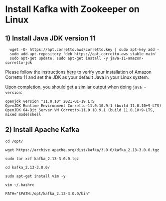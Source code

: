 # Install Kafka with Zookeeper on Linux
## 1) Install Java JDK version 11

      wget -O- https://apt.corretto.aws/corretto.key | sudo apt-key add - 
      sudo add-apt-repository 'deb https://apt.corretto.aws stable main'
      sudo apt-get update; sudo apt-get install -y java-11-amazon-corretto-jdk

Please follow the instructions  [here](https://docs.aws.amazon.com/corretto/latest/corretto-11-ug/generic-linux-install.html)  to verify your installation of Amazon Corretto 11 and set the JDK as your default Java in your Linux system.

Upon completion, you should get a similar output when doing  `java -version`:


    openjdk version "11.0.10" 2021-01-19 LTS
    OpenJDK Runtime Environment Corretto-11.0.10.9.1 (build 11.0.10+9-LTS)
    OpenJDK 64-Bit Server VM Corretto-11.0.10.9.1 (build 11.0.10+9-LTS, mixed mode)shell

## 2) Install Apache Kafka

    cd /opt/
    
    wget https://archive.apache.org/dist/kafka/3.0.0/kafka_2.13-3.0.0.tgz
    
    sudo tar xzf kafka_2.13-3.0.0.tgz
    
    cd kafka_2.13-3.0.0/
    
    sudo apt-get install vim -y
    
    vim ~/.bashrc
    
    PATH="$PATH:/opt/kafka_2.13-3.0.0/bin"

